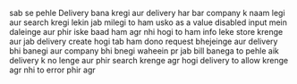 sab se pehle 
Delivery bana kregi 
aur delivery har bar company k naam legi aur search kregi lekin jab milegi to ham usko as a value disabled input mein daleinge aur phir iske baad ham agr nhi hogi to ham info leke store krenge aur jab delivery create hogi tab ham dono request bhejeinge aur delivery bhi banegi aur company bhi bnegi
waheein pr jab bill banega to pehle aik delivery k no lenge aur phir search krenge agr hogi delivery to allow krenge agr nhi to error phir agr 